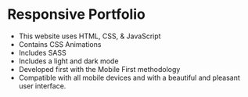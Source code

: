 # Responsive Portfolio 

- This website uses HTML, CSS, & JavaScript
- Contains CSS Animations
- Includes SASS 
- Includes a light and dark mode
- Developed first with the Mobile First methodology
- Compatible with all mobile devices and with a beautiful and pleasant user interface.

